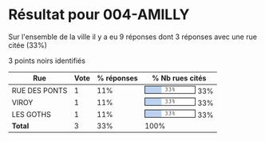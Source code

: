 # Résultat pour 004-AMILLY

Sur l'ensemble de la ville il y a eu 9 réponses dont 3 réponses avec une rue citée (33%)

3 points noirs identifiés

| Rue | Vote | % réponses | % Nb rues cités|
|-----|------|------------|----------------|
| RUE DES PONTS | 1 | 11% | <img src="../../img/bar_33.gif" />&nbsp;33%|
| VIROY | 1 | 11% | <img src="../../img/bar_33.gif" />&nbsp;33%|
| LES GOTHS | 1 | 11% | <img src="../../img/bar_33.gif" />&nbsp;33%|
| **Total** | 3 | 33% | 100%|
